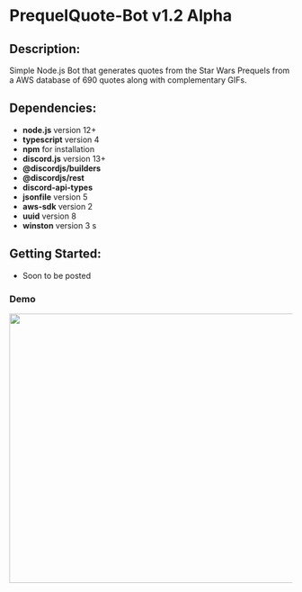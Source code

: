 # PrequelQuote-Bot v1.2 Alpha
## Description:
Simple Node.js Bot that generates quotes from the Star Wars Prequels from a AWS database of 690 quotes along with complementary GIFs.

## Dependencies:
* __node.js__ version 12+
* __typescript__ version 4
* __npm__ for installation
* __discord.js__ version 13+
* __@discordjs/builders__
* __@discordjs/rest__
* __discord-api-types__
* __jsonfile__ version 5
* __aws-sdk__ version 2
* __uuid__ version 8
* __winston__ version 3
s

## Getting Started:
* Soon to be posted

### Demo
<img src="https://media.giphy.com/media/84gFEejIZGso9K4BhC/giphy.gif" width="850" height="479"/>

